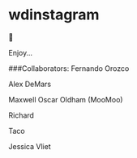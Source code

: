 # wdinstagram

:tada:

Enjoy… 



###Collaborators:
Fernando Orozco

Alex DeMars

Maxwell Oscar Oldham (MooMoo)

Richard

Taco

Jessica Vliet
